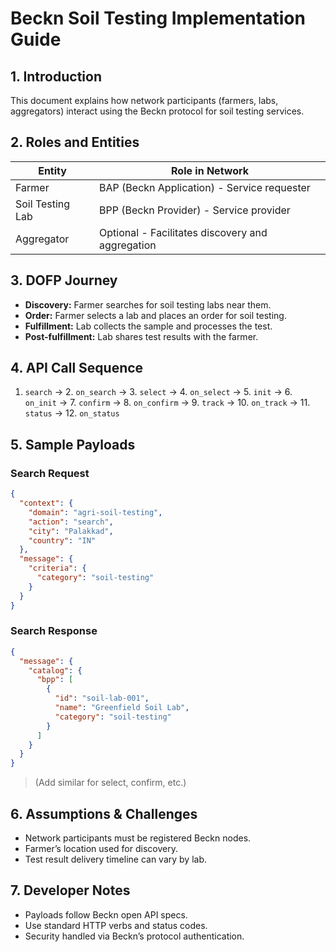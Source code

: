 # Beckn Soil Testing Implementation Guide

## 1. Introduction

This document explains how network participants (farmers, labs, aggregators) interact using the Beckn protocol for soil testing services.

## 2. Roles and Entities

| Entity          | Role in Network          |
|-----------------|--------------------------|
| Farmer          | BAP (Beckn Application) - Service requester |
| Soil Testing Lab| BPP (Beckn Provider) - Service provider |
| Aggregator      | Optional - Facilitates discovery and aggregation |

## 3. DOFP Journey

- **Discovery:** Farmer searches for soil testing labs near them.
- **Order:** Farmer selects a lab and places an order for soil testing.
- **Fulfillment:** Lab collects the sample and processes the test.
- **Post-fulfillment:** Lab shares test results with the farmer.

## 4. API Call Sequence

1. `search` → 2. `on_search` → 3. `select` → 4. `on_select` → 5. `init` → 6. `on_init` → 7. `confirm` → 8. `on_confirm` → 9. `track` → 10. `on_track` → 11. `status` → 12. `on_status`

## 5. Sample Payloads

### Search Request

```json
{
  "context": {
    "domain": "agri-soil-testing",
    "action": "search",
    "city": "Palakkad",
    "country": "IN"
  },
  "message": {
    "criteria": {
      "category": "soil-testing"
    }
  }
}
```
### Search Response
```json
{
  "message": {
    "catalog": {
      "bpp": [
        {
          "id": "soil-lab-001",
          "name": "Greenfield Soil Lab",
          "category": "soil-testing"
        }
      ]
    }
  }
}
```
> (Add similar for select, confirm, etc.)

## 6. Assumptions & Challenges
- Network participants must be registered Beckn nodes.
- Farmer’s location used for discovery.
- Test result delivery timeline can vary by lab.

## 7. Developer Notes
- Payloads follow Beckn open API specs.
- Use standard HTTP verbs and status codes.
- Security handled via Beckn’s protocol authentication.
